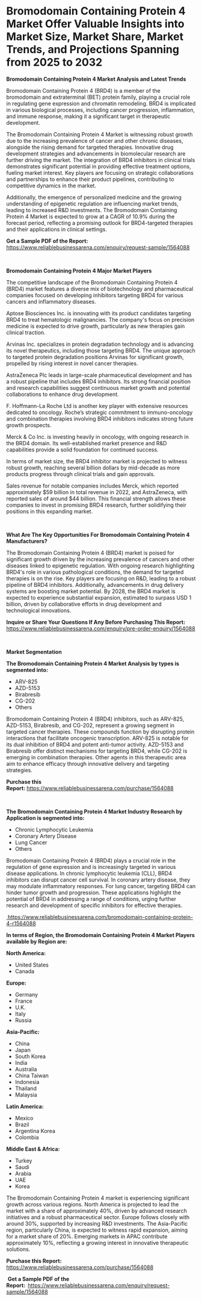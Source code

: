 <p><h1>Bromodomain Containing Protein 4 Market Offer Valuable Insights into Market Size, Market Share, Market Trends, and Projections Spanning from 2025 to 2032</h1></p><p><strong>Bromodomain Containing Protein 4 Market Analysis and Latest Trends</strong></p>
<p><p>Bromodomain Containing Protein 4 (BRD4) is a member of the bromodomain and extraterminal (BET) protein family, playing a crucial role in regulating gene expression and chromatin remodeling. BRD4 is implicated in various biological processes, including cancer progression, inflammation, and immune response, making it a significant target in therapeutic development. </p><p>The Bromodomain Containing Protein 4 Market is witnessing robust growth due to the increasing prevalence of cancer and other chronic diseases, alongside the rising demand for targeted therapies. Innovative drug development strategies and advancements in biomolecular research are further driving the market. The integration of BRD4 inhibitors in clinical trials demonstrates significant potential in providing effective treatment options, fueling market interest. Key players are focusing on strategic collaborations and partnerships to enhance their product pipelines, contributing to competitive dynamics in the market.</p><p>Additionally, the emergence of personalized medicine and the growing understanding of epigenetic regulation are influencing market trends, leading to increased R&D investments. The Bromodomain Containing Protein 4 Market is expected to grow at a CAGR of 10.9% during the forecast period, reflecting a promising outlook for BRD4-targeted therapies and their applications in clinical settings.</p></p>
<p><strong>Get a Sample PDF of the Report:&nbsp;</strong> <a href="https://www.reliablebusinessarena.com/enquiry/request-sample/1564088?utm_campaign=3565&utm_medium=2&utm_source=Github&utm_content=ia&utm_term=19042025&utm_id=bromodomain-containing-protein-4">https://www.reliablebusinessarena.com/enquiry/request-sample/1564088</a></p>
<p>&nbsp;</p>
<p><strong>Bromodomain Containing Protein 4 Major Market Players</strong></p>
<p><p>The competitive landscape of the Bromodomain Containing Protein 4 (BRD4) market features a diverse mix of biotechnology and pharmaceutical companies focused on developing inhibitors targeting BRD4 for various cancers and inflammatory diseases.</p><p>Aptose Biosciences Inc. is innovating with its product candidates targeting BRD4 to treat hematologic malignancies. The company's focus on precision medicine is expected to drive growth, particularly as new therapies gain clinical traction.</p><p>Arvinas Inc. specializes in protein degradation technology and is advancing its novel therapeutics, including those targeting BRD4. The unique approach to targeted protein degradation positions Arvinas for significant growth, propelled by rising interest in novel cancer therapies.</p><p>AstraZeneca Plc leads in large-scale pharmaceutical development and has a robust pipeline that includes BRD4 inhibitors. Its strong financial position and research capabilities suggest continuous market growth and potential collaborations to enhance drug development.</p><p>F. Hoffmann-La Roche Ltd is another key player with extensive resources dedicated to oncology. Roche’s strategic commitment to immuno-oncology and combination therapies involving BRD4 inhibitors indicates strong future growth prospects.</p><p>Merck & Co Inc. is investing heavily in oncology, with ongoing research in the BRD4 domain. Its well-established market presence and R&D capabilities provide a solid foundation for continued success.</p><p>In terms of market size, the BRD4 inhibitor market is projected to witness robust growth, reaching several billion dollars by mid-decade as more products progress through clinical trials and gain approvals.</p><p>Sales revenue for notable companies includes Merck, which reported approximately $59 billion in total revenue in 2022, and AstraZeneca, with reported sales of around $44 billion. This financial strength allows these companies to invest in promising BRD4 research, further solidifying their positions in this expanding market.</p></p>
<p>&nbsp;</p>
<p><strong>What Are The Key Opportunities For Bromodomain Containing Protein 4 Manufacturers?</strong></p>
<p><p>The Bromodomain Containing Protein 4 (BRD4) market is poised for significant growth driven by the increasing prevalence of cancers and other diseases linked to epigenetic regulation. With ongoing research highlighting BRD4's role in various pathological conditions, the demand for targeted therapies is on the rise. Key players are focusing on R&D, leading to a robust pipeline of BRD4 inhibitors. Additionally, advancements in drug delivery systems are boosting market potential. By 2028, the BRD4 market is expected to experience substantial expansion, estimated to surpass USD 1 billion, driven by collaborative efforts in drug development and technological innovations.</p></p>
<p><strong>Inquire or Share Your Questions If Any Before Purchasing This Report:</strong> <a href="https://www.reliablebusinessarena.com/enquiry/pre-order-enquiry/1564088?utm_campaign=3565&utm_medium=2&utm_source=Github&utm_content=ia&utm_term=19042025&utm_id=bromodomain-containing-protein-4">https://www.reliablebusinessarena.com/enquiry/pre-order-enquiry/1564088</a></p>
<p>&nbsp;</p>
<p><strong>Market Segmentation</strong></p>
<p><strong>The Bromodomain Containing Protein 4 Market Analysis by types is segmented into:</strong></p>
<p><ul><li>ARV-825</li><li>AZD-5153</li><li>Birabresib</li><li>CG-202</li><li>Others</li></ul></p>
<p><p>Bromodomain Containing Protein 4 (BRD4) inhibitors, such as ARV-825, AZD-5153, Birabresib, and CG-202, represent a growing segment in targeted cancer therapies. These compounds function by disrupting protein interactions that facilitate oncogenic transcription. ARV-825 is notable for its dual inhibition of BRD4 and potent anti-tumor activity. AZD-5153 and Birabresib offer distinct mechanisms for targeting BRD4, while CG-202 is emerging in combination therapies. Other agents in this therapeutic area aim to enhance efficacy through innovative delivery and targeting strategies.</p></p>
<p><strong>Purchase this Report:&nbsp;</strong><a href="https://www.reliablebusinessarena.com/purchase/1564088?utm_campaign=3565&utm_medium=2&utm_source=Github&utm_content=ia&utm_term=19042025&utm_id=bromodomain-containing-protein-4">https://www.reliablebusinessarena.com/purchase/1564088</a></p>
<p>&nbsp;</p>
<p><strong>The Bromodomain Containing Protein 4 Market Industry Research by Application is segmented into:</strong></p>
<p><ul><li>Chronic Lymphocytic Leukemia</li><li>Coronary Artery Disease</li><li>Lung Cancer</li><li>Others</li></ul></p>
<p><p>Bromodomain Containing Protein 4 (BRD4) plays a crucial role in the regulation of gene expression and is increasingly targeted in various disease applications. In chronic lymphocytic leukemia (CLL), BRD4 inhibitors can disrupt cancer cell survival. In coronary artery disease, they may modulate inflammatory responses. For lung cancer, targeting BRD4 can hinder tumor growth and progression. These applications highlight the potential of BRD4 in addressing a range of conditions, urging further research and development of specific inhibitors for effective therapies.</p></p>
<p><a href="https://www.reliablebusinessarena.com/bromodomain-containing-protein-4-r1564088?utm_campaign=3565&utm_medium=2&utm_source=Github&utm_content=ia&utm_term=19042025&utm_id=bromodomain-containing-protein-4">&nbsp;https://www.reliablebusinessarena.com/bromodomain-containing-protein-4-r1564088</a></p>
<p><strong>In terms of Region, the Bromodomain Containing Protein 4 Market Players available by Region are:</strong></p>
<p>
    <p> <strong> North America: </strong>
        <ul>
            <li>United States</li>
            <li>Canada</li>
        </ul>
        </p> 
    <p> <strong> Europe: </strong>
        <ul>
            <li>Germany</li>
            <li>France</li>
            <li>U.K.</li>
            <li>Italy</li>
            <li>Russia</li>
        </ul>
        </p> 
    <p> <strong> Asia-Pacific: </strong>
        <ul>
            <li>China</li>
            <li>Japan</li>
            <li>South Korea</li>
            <li>India</li>
            <li>Australia</li>
            <li>China Taiwan</li>
            <li>Indonesia</li>
            <li>Thailand</li>
            <li>Malaysia</li>
        </ul>
        </p> 
    <p> <strong> Latin America: </strong>
        <ul>
            <li>Mexico</li>
            <li>Brazil</li>
            <li>Argentina Korea</li>
            <li>Colombia</li>
        </ul>
        </p> 
    <p> <strong> Middle East & Africa: </strong>
        <ul>
            <li>Turkey</li>
            <li>Saudi</li>
            <li>Arabia</li>
            <li>UAE</li>
            <li>Korea</li>
        </ul>
    </p>
    </p>
<p><p>The Bromodomain Containing Protein 4 market is experiencing significant growth across various regions. North America is projected to lead the market with a share of approximately 40%, driven by advanced research initiatives and a robust pharmaceutical sector. Europe follows closely with around 30%, supported by increasing R&D investments. The Asia-Pacific region, particularly China, is expected to witness rapid expansion, aiming for a market share of 20%. Emerging markets in APAC contribute approximately 10%, reflecting a growing interest in innovative therapeutic solutions.</p></p>
<p><strong>Purchase this Report: </strong><a href="https://www.reliablebusinessarena.com/purchase/1564088?utm_campaign=3565&utm_medium=2&utm_source=Github&utm_content=ia&utm_term=19042025&utm_id=bromodomain-containing-protein-4">https://www.reliablebusinessarena.com/purchase/1564088</a></p>
<p>&nbsp;<strong>Get a Sample PDF of the Report:&nbsp;&nbsp;</strong><a href="https://www.reliablebusinessarena.com/enquiry/request-sample/1564088?utm_campaign=3565&utm_medium=2&utm_source=Github&utm_content=ia&utm_term=19042025&utm_id=bromodomain-containing-protein-4">https://www.reliablebusinessarena.com/enquiry/request-sample/1564088</a></p>
<p><strong></strong></p>
<p><p></p><p></p><p></p></p>